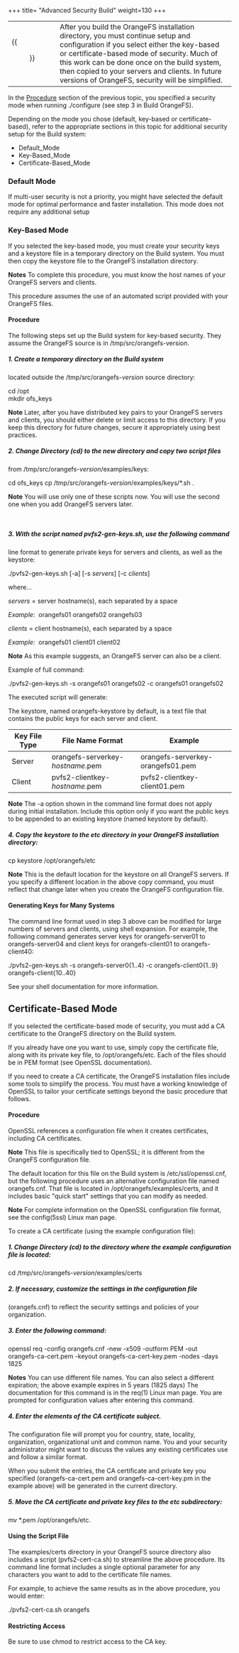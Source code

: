 +++
title= "Advanced Security Build"
weight=130
+++

|  |  |
|---|---|
| {{<figure src="../images/icon_security.png" alt="Security Icon" width="50">}} | After you build the OrangeFS installation directory, you must continue setup and configuration if you select either the key-based or certificate-based mode of security. Much of this work can be done once on the build system, then copied to your servers and clients. In future versions of OrangeFS, security will be simplified. |

In the [Procedure](Build_OrangeFS.md) section of the previous topic, you specified a security mode when running ./configure (see step 3 in Build OrangeFS).

Depending on the mode you chose (default, key-based or certificate-based), refer to the appropriate sections in this topic for additional security setup for the Build system:  

-   Default_Mode
-   Key-Based_Mode
-   Certificate-Based_Mode

### Default Mode

If multi-user security is not a priority, you might have selected the default mode for optimal performance and faster installation. This mode does not require any additional setup

### Key-Based Mode

If you selected the key-based mode, you must create your security keys and a keystore file in a temporary directory on the Build system. You must then copy the keystore file to the OrangeFS installation directory.  

**Notes** To complete this procedure, you must know the host names of your OrangeFS servers and clients.   

This procedure assumes the use of an automated script provided with your OrangeFS files.  

#### Procedure

The following steps set up the Build system for key-based security. They assume the OrangeFS source is in /tmp/src/orangefs-version.  

##### 1.  Create a temporary directory on the Build system  
located outside the /tmp/src/orangefs-*version* source directory:  

cd /opt  
mkdir ofs_keys  

**Note** Later, after you have distributed key pairs to your OrangeFS servers and clients, you should either delete or limit access to this directory. If you keep this directory for future changes, secure it appropriately using best practices.

##### 2.  Change Directory (cd) to the new directory and copy two script files
from /tmp/src/orangefs-*version*/examples/keys:

cd ofs_keys
cp /tmp/src/orangefs-*version*/examples/keys/\*.sh .

**Note** You will use only one of these scripts now. You will use the second one when you add OrangeFS servers later.

 

##### 3.  With the script named pvfs2-gen-keys.sh, use the following command  
line format to generate private keys for servers and clients, as well as the keystore:  

./pvfs2-gen-keys.sh [-a] [-s *servers*] [-c *clients*]  

where...  

*servers* = server hostname(s), each separated by a space  

*Example:*  orangefs01 orangefs02 orangefs03  

*clients* = client hostname(s), each separated by a space  

*Example:*  orangefs01 client01 client02  

**Note** As this example suggests, an OrangeFS server can also be a client.  

Example of full command:  

./pvfs2-gen-keys.sh -s orangefs01 orangefs02 -c orangefs01 orangefs02  

The executed script will generate:  

The keystore, named orangefs-keystore by default, is a text file that contains the public keys for each server and client.  


| Key File Type |  File Name Format | Example |
|---|---|---|
| Server | orangefs-serverkey-*hostname*.pem | orangefs-serverkey-orangefs01.pem |
| Client | pvfs2-clientkey-*hostname*.pem | pvfs2-clientkey-client01.pem |

**Note** The -a option shown in the command line format does not apply during initial installation. Include this option only if you want the public keys to be appended to an existing keystore (named keystore by default).  

##### 4.  Copy the keystore to the etc directory in your OrangeFS installation directory:

cp keystore /opt/orangefs/etc

**Note** This is the default location for the keystore on all OrangeFS servers. If you specify a different location in the above copy command, you must reflect that change later when you create the OrangeFS configuration file.  

#### Generating Keys for Many Systems

The command line format used in step 3 above can be modified for large numbers of servers and clients, using shell expansion. For example, the following command generates server keys for orangefs-server01 to orangefs-server04 and client keys for orangefs-client01 to orangefs-client40:  

./pvfs2-gen-keys.sh -s orangefs-server0{1..4} -c orangefs-client0{1..9} orangefs-client{10..40}  

See your shell documentation for more information.  

Certificate-Based Mode
----------------------

If you selected the certificate-based mode of security, you must add a CA certificate to the OrangeFS directory on the Build system.  

If you already have one you want to use, simply copy the certificate file, along with its private key file, to /opt/orangefs/etc. Each of the files should be in PEM format (see OpenSSL documentation).  

If you need to create a CA certificate, the OrangeFS installation files include some tools to simplify the process. You must have a working knowledge of OpenSSL to tailor your certificate settings beyond the basic procedure that follows.  

#### Procedure

OpenSSL references a configuration file when it creates certificates, including CA certificates.  

**Note** This file is specifically tied to OpenSSL; it is different from the OrangeFS configuration file.

The default location for this file on the Build system is /etc/ssl/openssl.cnf, but the following procedure uses an alternative
configuration file named orangefs.cnf. That file is located in /opt/orangefs/examples/certs, and it includes basic "quick start" settings that you can modify as needed.  

**Note** For complete information on the OpenSSL configuration file format, see the config(5ssl) Linux man page.  

To create a CA certificate (using the example configuration file):  

##### 1.  Change Directory (cd) to the directory where the example configuration file is located:

cd /tmp/src/orangefs-*version*/examples/certs  


##### 2.  If necessary, customize the settings in the configuration file
(orangefs.cnf) to reflect the security settings and policies of your organization.  

##### 3.  Enter the following command:  

openssl req -config orangefs.cnf -new -x509 -outform PEM -out  
orangefs-ca-cert.pem -keyout orangefs-ca-cert-key.pem -nodes -days 1825  

**Notes** You can use different file names. You can also select a different expiration; the above example expires in 5 years (1825 days) The documentation for this command is in the req(1) Linux man page. You are prompted for configuration values after entering this command.  

##### 4.  Enter the elements of the CA certificate subject.  

The configuration file will prompt you for country, state, locality, organization, organizational unit and common name. You and your security administrator might want to discuss the values any existing certificates use and follow a similar format.  

When you submit the entries, the CA certificate and private key you specified (orangefs-ca-cert.pem and orangefs-ca-cert-key.pm in the example above) will be generated in the current directory.  

##### 5.  Move the CA certificate and private key files to the etc subdirectory:  

mv \*.pem /opt/orangefs/etc. 

#### Using the Script File

The examples/certs directory in your OrangeFS source directory also includes a script (pvfs2-cert-ca.sh) to streamline the above procedure. Its command line format includes a single optional parameter for any characters you want to add to the certificate file names.  

For example, to achieve the same results as in the above procedure, you would enter:  

./pvfs2-cert-ca.sh orangefs  

#### Restricting Access

Be sure to use chmod to restrict access to the CA key.

 

 

 

 

 

 
